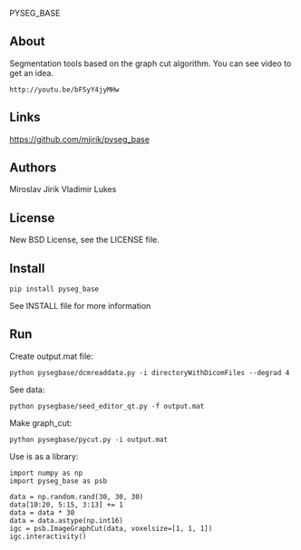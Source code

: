 PYSEG_BASE

About
-----

Segmentation tools based on the graph cut algorithm. You can 
see video to get an idea.

    http://youtu.be/bFSyY4jyMHw


Links
-----

  https://github.com/mjirik/pyseg_base

Authors
-------

Miroslav Jirik
Vladimir Lukes

License
-------

New BSD License, see the LICENSE file.

Install
-------

    pip install pyseg_base

See INSTALL file for more information

Run
---

Create output.mat file:
    
    python pysegbase/dcmreaddata.py -i directoryWithDicomFiles --degrad 4
    
See data:

    python pysegbase/seed_editor_qt.py -f output.mat
    
Make graph_cut:

    python pysegbase/pycut.py -i output.mat


Use is as a library:

    import numpy as np
    import pyseg_base as psb
    
    data = np.random.rand(30, 30, 30)
    data[10:20, 5:15, 3:13] += 1
    data = data * 30
    data = data.astype(np.int16)
    igc = psb.ImageGraphCut(data, voxelsize=[1, 1, 1])
    igc.interactivity()
